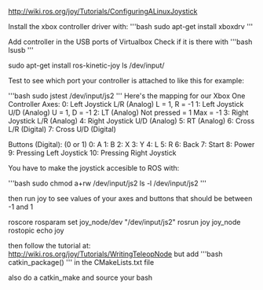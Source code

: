 http://wiki.ros.org/joy/Tutorials/ConfiguringALinuxJoystick

Install the xbox controller driver with:
'''bash
sudo apt-get install xboxdrv
'''

Add controller in the USB ports of Virtualbox
Check if it is there with 
'''bash
lsusb
'''

sudo apt-get install ros-kinetic-joy
ls /dev/input/

Test to see which port your controller is attached to like this for example:

'''bash
sudo jstest /dev/input/js2
'''
Here's the mapping for our Xbox One Controller
Axes:
0: Left Joystick L/R (Analog) L = 1, R = -1
1: Left Joystick U/D (Analog) U = 1, D = -1
2: LT (Analog) Not pressed = 1 Max = -1
3: Right Joystick L/R (Analog)
4: Right Joystick U/D (Analog)
5: RT (Analog)
6: Cross L/R (Digital)
7: Cross U/D (Digital)

Buttons (Digital): (0 or 1)
0: A
1: B
2: X
3: Y
4: L
5: R
6: Back
7: Start
8: Power
9: Pressing Left Joystick
10: Pressing Right Joystick

You have to make the joystick accesible to ROS with:

'''bash
sudo chmod a+rw /dev/input/js2
ls -l /dev/input/js2
'''

then run joy to see values of your axes and buttons that should be between -1 and 1

roscore
rosparam set joy_node/dev "/dev/input/js2"
rosrun joy joy_node
rostopic echo joy

then follow the tutorial at: http://wiki.ros.org/joy/Tutorials/WritingTeleopNode
but add 
'''bash
catkin_package()
'''
in the CMakeLists.txt file

also do a
catkin_make
and source your bash